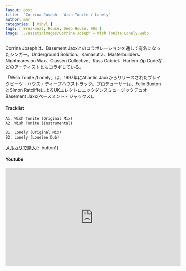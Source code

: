 ```yaml
---
layout: post
title:  "Corrina Joseph – Wish Tonite / Lonely"
author: mmr
categories: [ Vinyl ]
tags: [ Breakbeat, House, Deep House, 90s ]
image: ../assets/images/Corrina Joseph – Wish Tonite Lonely.webp
---
```


Corrina Josephは、Basement Jaxxとのコラボレーションを通して有名になったシンガー。Underground Solution、Kamasutra、Masterbuilders、Nightmares on Wax、Classen Collective、Russ Gabriel、Harlem Zip Codeなどのアーティストともコラボしている。

「Wish Tonite /Lonely」は、1997年にAtlantic Jaxxからリリースされたブレイクビーツ・ハウス・ディープハウストラック。プロデューサーは、Felix BuxtonとSimon RatcliffeによるUKエレクトロニックダンスミュージックデュオBasement Jaxx(ベースメント・ジャックス)。

#### Tracklist
```md
A1. Wish Tonite (Original Mix)
A2. Wish Tonite (Instrumental)

B1. Lonely (Original Mix)
B2. Lonely (Lonelee Dub)
```

[メルカリで購入](https://jp.mercari.com/item/m80677622087?afid=6142608987){: .button1}

#### Youtube
<iframe width="560" height="315" src="https://www.youtube.com/embed/9cK5-_KEbys?si=mUFw6h19J0CVQcMN" title="YouTube video player" frameborder="0" allow="accelerometer; autoplay; clipboard-write; encrypted-media; gyroscope; picture-in-picture; web-share" referrerpolicy="strict-origin-when-cross-origin" allowfullscreen></iframe>